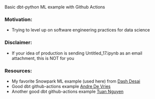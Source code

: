 Basic dbt-python ML example with Github Actions

### Motivation: 

- Trying to level up on software engineering practices for data science

### Disclaimer:

- If your idea of production is sending Untitled_17.ipynb as an email attachment, this is NOT for you

### Resources:
- My favorite Snowpark ML example (used here) from [Dash Desai](https://github.com/Snowflake-Labs/snowpark-python-demos/tree/main/Advertising-Spend-ROI-Prediction)
- Good dbt github-actions example [Andre De Vries](https://www.andredevries.dev/posts/schedule-dbt-github-actions)
- Another good dbt github-actions example [Tuan Nguyen](https://towardsdatascience.com/how-to-deploy-dbt-to-production-using-github-action-778bf6a1dff6)
